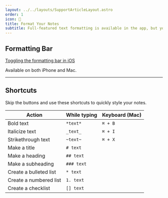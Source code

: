 ```yaml
---
layout: ../../layouts/SupportArticleLayout.astro
order: 1
icon: 📒
title: Format Your Notes
subtitle: Full-featured text formatting is available in the app, but you can also use shortcuts.
---
```


## Formatting Bar

[Toggling the formatting bar in iOS](/support/notes/formatting_ios.mov)

Available on both iPhone and Mac.

---

## Shortcuts

Skip the buttons and use these shortcuts to quickly style your notes.

| Action                 | While typing | Keyboard (Mac) |
| ---------------------- | ------------ | -------------- |
| Bold text              | `*text*`     | `⌘ + B`        |
| Italicize text         | `_text_`     | `⌘ + I`        |
| Strikethrough text     | `~text~`     | `⌘ + X`        |
| Make a title           | `# text`     |
| Make a heading         | `## text`    |
| Make a subheading      | `### text`   |
| Create a bulleted list | `* text`     |
| Create a numbered list | `1. text`    |
| Create a checklist     | `[] text`    |
